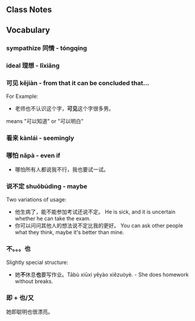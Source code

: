 
## Class Notes

## Vocabulary

### sympathize 同情 - tóngqíng

### ideal 理想 - lǐxiǎng

### 可见 kějiàn - from that it can be concluded that...

For Example:

- 老师也不认识这个字，**可见**这个字很多男。

means "可以知道" or "可以明白"

### 看来 kànlái - seemingly

### 哪怕 nǎpà - even if

- 哪怕所有人都说我不行，我也要试一试。

### 说不定 shuōbúdìng - maybe

Two variations of usage:

- 他生病了，能不能参加考试还说不定。 He is sick, and it is uncertain whether he can take the exam.
- 你可以问问其他人的想法说不定比我的更好。 You can ask other people what they think, maybe it's better than mine.

### 不。。。也

Slightly special structure:

- 她**不**休息**也**要写作业。Tābù xiūxi yěyào xiězuòyè. - She does homework without breaks.

### 即 + 也/又

她即聪明也很漂亮。